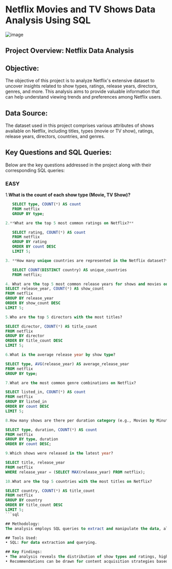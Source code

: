 # Netflix Movies and TV Shows Data Analysis Using SQL
![image](https://github.com/user-attachments/assets/3f907cf9-aef1-4d62-979f-6c7cd504ff34)
## Project Overview: Netflix Data Analysis

## Objective:
The objective of this project is to analyze Netflix's extensive dataset to uncover insights related to show types, ratings, release years, directors, genres, and more. This analysis aims to provide valuable information that can help understand viewing trends and preferences among Netflix users.

## Data Source:
The dataset used in this project comprises various attributes of shows available on Netflix, including titles, types (movie or TV show), ratings, release years, directors, countries, and genres.

## Key Questions and SQL Queries:
Below are the key questions addressed in the project along with their corresponding SQL queries:
### EASY

1.**What is the count of each show type (Movie, TV Show)?**
```sql
   SELECT type, COUNT(*) AS count
   FROM netflix
   GROUP BY type;

2.**What are the top 5 most common ratings on Netflix?**

   SELECT rating, COUNT(*) AS count
   FROM netflix
   GROUP BY rating
   ORDER BY count DESC
   LIMIT 5;

3. **How many unique countries are represented in the Netflix dataset?**

   SELECT COUNT(DISTINCT country) AS unique_countries
   FROM netflix;

4. What are the top 5 most common release years for shows and movies on Netflix?
SELECT release_year, COUNT(*) AS show_count
FROM netflix
GROUP BY release_year
ORDER BY show_count DESC
LIMIT 5;

5.Who are the top 5 directors with the most titles?

SELECT director, COUNT(*) AS title_count
FROM netflix
GROUP BY director
ORDER BY title_count DESC
LIMIT 5;

6.What is the average release year by show type?

SELECT type, AVG(release_year) AS average_release_year
FROM netflix
GROUP BY type;

7.What are the most common genre combinations on Netflix?

SELECT listed_in, COUNT(*) AS count
FROM netflix
GROUP BY listed_in
ORDER BY count DESC
LIMIT 5;

8.How many shows are there per duration category (e.g., Movies by Minutes, TV Shows by Seasons)?

SELECT type, duration, COUNT(*) AS count
FROM netflix
GROUP BY type, duration
ORDER BY count DESC;

9.Which shows were released in the latest year?

SELECT title, release_year
FROM netflix
WHERE release_year = (SELECT MAX(release_year) FROM netflix);

10.What are the top 5 countries with the most titles on Netflix?

SELECT country, COUNT(*) AS title_count
FROM netflix
GROUP BY country
ORDER BY title_count DESC
LIMIT 5;
```sql

## Methodology:
The analysis employs SQL queries to extract and manipulate the data, allowing for the calculation of various metrics and insights. The results are presented in a structured format, highlighting significant trends and observations.

## Tools Used:
• SQL: For data extraction and querying.

## Key Findings:
• The analysis reveals the distribution of show types and ratings, highlights popular genres, and provides insights into the viewing landscape across different countries and time periods.
• Recommendations can be drawn for content acquisition strategies based on the trends identified.


